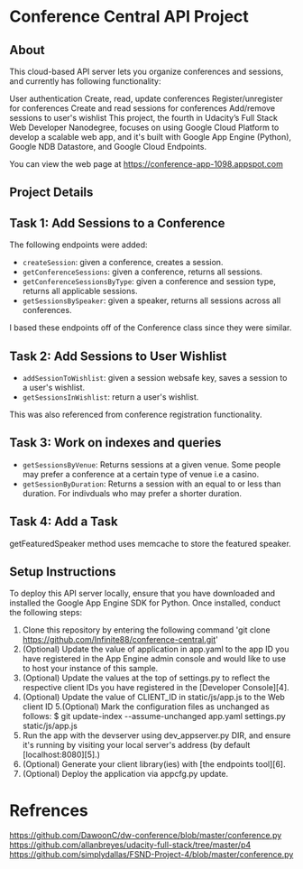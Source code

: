 # Conference Central API Project

## About
This cloud-based API server lets you organize conferences and sessions, and currently has following functionality:

User authentication
Create, read, update conferences
Register/unregister for conferences
Create and read sessions for conferences
Add/remove sessions to user's wishlist
This project, the fourth in Udacity’s Full Stack Web Developer Nanodegree, focuses on using Google Cloud Platform to develop a scalable web app, and it's built with Google App Engine (Python), Google NDB Datastore, and Google Cloud Endpoints. 

You can view the web page at https://conference-app-1098.appspot.com

## Project Details

## Task 1: Add Sessions to a Conference

The following endpoints were added:
- `createSession`: given a conference, creates a session.
- `getConferenceSessions`: given a conference, returns all sessions.
- `getConferenceSessionsByType`: given a conference and session type, returns all applicable sessions.
- `getSessionsBySpeaker`: given a speaker, returns all sessions across all conferences.

I based these endpoints off of the Conference class since they were similar.

## Task 2: Add Sessions to User Wishlist

- `addSessionToWishlist`: given a session websafe key, saves a session to a user's wishlist.
- `getSessionsInWishlist`: return a user's wishlist.

This was also referenced from conference registration functionality.

## Task 3: Work on indexes and queries

- `getSessionsByVenue`: Returns sessions at a given venue. Some people may prefer a conference at a certain type of venue i.e a casino.
- `getSessionByDuration`: Returns a session with an equal to or less than duration. For indivduals who may prefer a shorter duration. 

## Task 4: Add a Task

getFeaturedSpeaker method uses memcache to store the featured speaker.

## Setup Instructions

To deploy this API server locally, ensure that you have downloaded and installed the Google App Engine SDK for Python. Once installed, conduct the following steps:

1. Clone this repository by entering the following command 'git clone https://github.com/Infinite88/conference-central.git'
2. (Optional) Update the value of application in app.yaml to the app ID you have registered in the App Engine admin console and would like to use to host your instance of this sample.
3. (Optional) Update the values at the top of settings.py to reflect the respective client IDs you have registered in the [Developer Console][4].
4. (Optional) Update the value of CLIENT_ID in static/js/app.js to the Web client ID
5.(Optional) Mark the configuration files as unchanged as follows: $ git update-index --assume-unchanged app.yaml settings.py static/js/app.js
6. Run the app with the devserver using dev_appserver.py DIR, and ensure it's running by visiting your local server's address (by default [localhost:8080][5].)
7. (Optional) Generate your client library(ies) with [the endpoints tool][6].
8. (Optional) Deploy the application via appcfg.py update.

# Refrences
https://github.com/DawoonC/dw-conference/blob/master/conference.py
https://github.com/allanbreyes/udacity-full-stack/tree/master/p4
https://github.com/simplydallas/FSND-Project-4/blob/master/conference.py